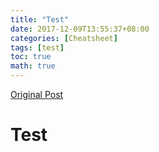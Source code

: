 ```yaml
---
title: "Test"
date: 2017-12-09T13:55:37+08:00
categories: [Cheatsheet]
tags: [test]
toc: true
math: true
---
```


[Original Post](https://github.com/amoshyc/blog/blob/master/content/2017/Markdown%20Cheatsheet.md)


# Test



